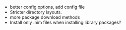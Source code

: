 * better config options, add config file
* Stricter directory layouts.
* more package download methods
* Install only .nim files when installing library packages?